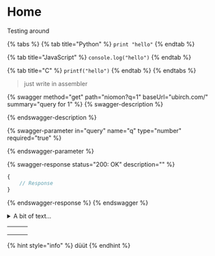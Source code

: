 # Home

Testing around

{% tabs %}
{% tab title="Python" %}
`print "hello"`
{% endtab %}

{% tab title="JavaScript" %}
`console.log("hello")`
{% endtab %}

{% tab title="C" %}
`printf("hello")`
{% endtab %}
{% endtabs %}

> just write in assembler

{% swagger method="get" path="niomon?q=1" baseUrl="ubirch.com/" summary="query for 1" %}
{% swagger-description %}

{% endswagger-description %}

{% swagger-parameter in="query" name="q" type="number" required="true" %}

{% endswagger-parameter %}

{% swagger-response status="200: OK" description="" %}
```javascript
{
    // Response
}
```
{% endswagger-response %}
{% endswagger %}

<details>

<summary>A bit of text...</summary>

More Text!

</details>

|   |   |   |
| - | - | - |
|   |   |   |
|   |   |   |
|   |   |   |

{% hint style="info" %}
düüt
{% endhint %}
